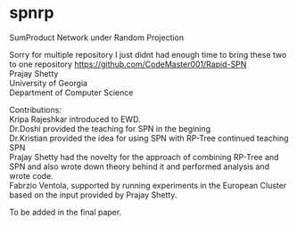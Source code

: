# spnrp
SumProduct Network under Random Projection

Sorry for multiple repository I just didnt had enough time to bring these two to one repository 
https://github.com/CodeMaster001/Rapid-SPN </br>
Prajay Shetty </br>
University of Georgia </br>
Department of Computer Science </br>

Contributions:</br>
Kripa Rajeshkar introduced to EWD. </br>
Dr.Doshi provided the teaching for SPN in the begining </br>
Dr.Kristian provided the idea for using SPN with RP-Tree continued teaching SPN </br>
Prajay Shetty had the novelty for the approach of combining RP-Tree and SPN and also wrote down theory behind it and performed analysis and wrote code. </br>
Fabrzio Ventola, supported by running experiments in the European Cluster based on the input provided by Prajay Shetty. </br>

To be added in the final paper.</br>

